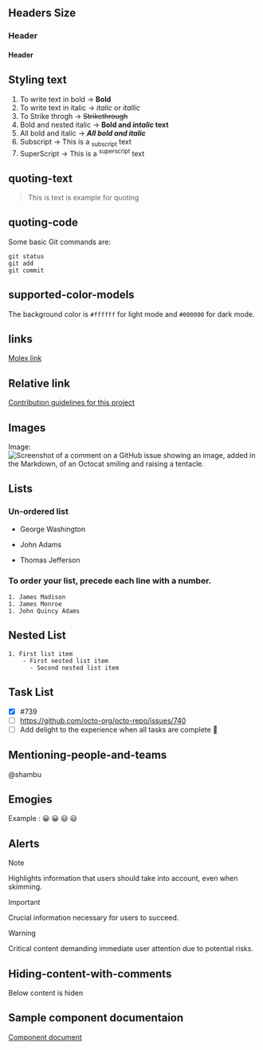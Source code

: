 ## Headers Size
### Header
#### Header

## Styling text
1. To write text in bold  -> **Bold**
2. To write text in italic -> *italic* or _itallic_
3. To Strike throgh -> ~~Strikethrough~~
4. Bold and nested italic -> **Bold and _intalic_ text**
5. All bold and italic -> ***All bold and italic***
6. Subscript ->  This is a <sub>subscript</sub> text
7. SuperScript -> This is a <sup>superscript</sup> text

## quoting-text
> This is text is example for quoting

## quoting-code
Some basic Git commands are:
```
git status
git add
git commit
```
## supported-color-models
The background color is `#ffffff` for light mode and `#000000` for dark mode.

## links
[Molex link](https://www.molex.com/en-us/products/connectors)

## Relative link 
[Contribution guidelines for this project](docs/CONTRIBUTING.md)

## Images
Image:
![Screenshot of a comment on a GitHub issue showing an image, added in the Markdown, of an Octocat smiling and raising a tentacle.](https://myoctocat.com/assets/images/base-octocat.svg)

## Lists
 ### Un-ordered list
   - George Washington
   * John Adams
   + Thomas Jefferson
### To order your list, precede each line with a number.
    1. James Madison
    1. James Monroe
    1. John Quincy Adams

## Nested List
    1. First list item
        - First nested list item
          - Second nested list item

## Task List
   - [x] #739
   - [ ] https://github.com/octo-org/octo-repo/issues/740
   - [ ] Add delight to the experience when all tasks are complete :tada:

## Mentioning-people-and-teams
@shambu

## Emogies
  Example : 	😀	:grinning:	😃	:smiley:

## Alerts
  > [!NOTE]
  > Highlights information that users should take into account, even when skimming.
  
  > [!IMPORTANT]
  > Crucial information necessary for users to succeed.
  
  > [!WARNING]
  > Critical content demanding immediate user attention due to potential risks.

## Hiding-content-with-comments
  Below content is hiden
  <!-- This content will not appear in the rendered Markdown -->

  ## Sample component documentaion
  [Component document](https://github.com/angular/components/blob/main/src/youtube-player/README.md)






